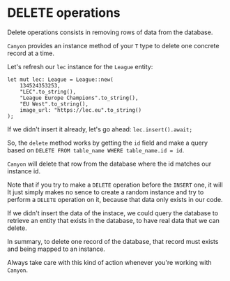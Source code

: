# DELETE operations

Delete operations consists in removing rows of data from the database.

`Canyon` provides an instance method of your `T` type to delete one concrete 
record at a time.

Let's refresh our `lec` instance for the `League` entity:
```
let mut lec: League = League::new(
    134524353253, 
    "LEC".to_string(),
    "League Europe Champions".to_string(),
    "EU West".to_string(),
    image_url: "https://lec.eu".to_string()
);
```

If we didn't insert it already, let's go ahead:
`lec.insert().await;`

So, the `delete` method works by getting the `id` field and make a query based
on `DELETE FROM table_name WHERE table_name.id = id`.

`Canyon` will delete that row from the database where the id matches our instance id.

Note that if you try to make a `DELETE` operation before the `INSERT` one, it will
It just simply makes no sence to create a random instance and try to perform a `DELETE`
operation on it, because that data only exists in our code.

If we didn't insert the data of the instace, we could query the database to retrieve
an entity that exists in the database, to have real data that we can delete.

In summary, to delete one record of the database, that record must exists and 
being mapped to an instance.

Always take care with this kind of action whenever you're working with `Canyon`.